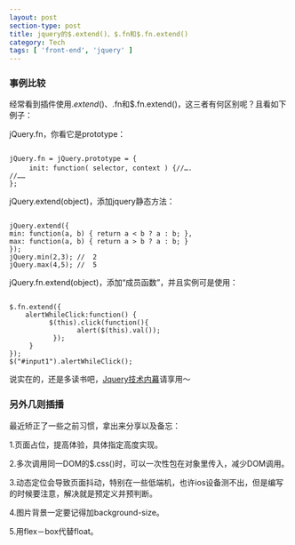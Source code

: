 ```yaml
---
layout: post
section-type: post
title: jquery的$.extend()、$.fn和$.fn.extend()
category: Tech
tags: [ 'front-end', 'jquery' ]
---
```


### 事例比较
经常看到插件使用$.extend()、$.fn和$.fn.extend()，这三者有何区别呢？且看如下例子：

jQuery.fn，你看它是prototype：
<pre><code data-trim class="bash">
jQuery.fn = jQuery.prototype = {
　　　init: function( selector, context ) {//….
//……
};
</code></pre>

jQuery.extend(object)，添加jquery静态方法：
<pre><code data-trim class="bash">
jQuery.extend({
min: function(a, b) { return a < b ? a : b; },
max: function(a, b) { return a > b ? a : b; }
});
jQuery.min(2,3); //  2 
jQuery.max(4,5); //  5
</code></pre>

jQuery.fn.extend(object)，添加“成员函数”，并且实例可是使用：
<pre><code data-trim class="bash">
$.fn.extend({          
    alertWhileClick:function() {            
          $(this).click(function(){                 
                 alert($(this).val());           
           });           
     }       
});       
$("#input1").alertWhileClick();  
</code></pre>

说实在的，还是多读书吧，[Jquery技术内幕](https://book.douban.com/subject/25823709/)请享用～

### 另外几则插播
最近矫正了一些之前习惯，拿出来分享以及备忘：

1.页面占位，提高体验，具体指定高度实现。

2.多次调用同一DOM的$.css()时，可以一次性包在对象里传入，减少DOM调用。

3.动态定位会导致页面抖动，特别在一些低端机，也许ios设备测不出，但是编写的时候要注意，解决就是预定义并预判断。

4.图片背景一定要记得加background-size。

5.用flex－box代替float。